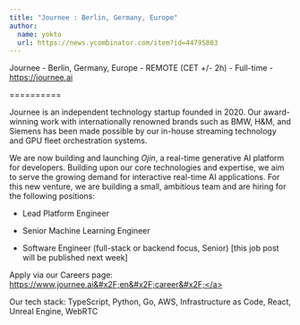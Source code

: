 ```yaml
---
title: "Journee : Berlin, Germany, Europe"
author:
  name: yokto
  url: https://news.ycombinator.com/item?id=44795803
---
```

Journee - Berlin, Germany, Europe - REMOTE (CET +&#x2F;- 2h) - Full-time - <a href="https:&#x2F;&#x2F;journee.ai" rel="nofollow">https:&#x2F;&#x2F;journee.ai</a>

==========

Journee is an independent technology startup founded in 2020. Our award-winning work with internationally renowned brands such as BMW, H&amp;M, and Siemens has been made possible by our in-house streaming technology and GPU fleet orchestration systems.

We are now building and launching *Ojin*, a real-time generative AI platform for developers. Building upon our core technologies and expertise, we aim to serve the growing demand for interactive real-time AI applications. For this new venture, we are building a small, ambitious team and are hiring for the following positions:

* Lead Platform Engineer

* Senior Machine Learning Engineer

* Software Engineer (full-stack or backend focus, Senior) [this job post will be published next week]

Apply via our Careers page: <a href="https:&#x2F;&#x2F;www.journee.ai&#x2F;en&#x2F;career&#x2F;" rel="nofollow">https:&#x2F;&#x2F;www.journee.ai&#x2F;en&#x2F;career&#x2F;</a>

Our tech stack: TypeScript, Python, Go, AWS, Infrastructure as Code, React, Unreal Engine, WebRTC
<JobApplication />
